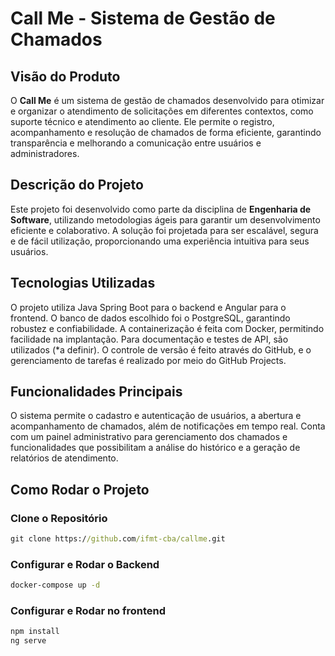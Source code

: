 # Call Me - Sistema de Gestão de Chamados

## Visão do Produto

O **Call Me** é um sistema de gestão de chamados desenvolvido para otimizar e organizar o atendimento de solicitações em diferentes contextos, como suporte técnico e atendimento ao cliente. Ele permite o registro, acompanhamento e resolução de chamados de forma eficiente, garantindo transparência e melhorando a comunicação entre usuários e administradores.

## Descrição do Projeto

Este projeto foi desenvolvido como parte da disciplina de **Engenharia de Software**, utilizando metodologias ágeis para garantir um desenvolvimento eficiente e colaborativo. A solução foi projetada para ser escalável, segura e de fácil utilização, proporcionando uma experiência intuitiva para seus usuários.

## Tecnologias Utilizadas

O projeto utiliza Java Spring Boot para o backend e Angular para o frontend. O banco de dados escolhido foi o PostgreSQL, garantindo robustez e confiabilidade. A containerização é feita com Docker, permitindo facilidade na implantação. Para documentação e testes de API, são utilizados (*a definir). O controle de versão é feito através do GitHub, e o gerenciamento de tarefas é realizado por meio do GitHub Projects.

## Funcionalidades Principais

O sistema permite o cadastro e autenticação de usuários, a abertura e acompanhamento de chamados, além de notificações em tempo real. Conta com um painel administrativo para gerenciamento dos chamados e funcionalidades que possibilitam a análise do histórico e a geração de relatórios de atendimento.

## Como Rodar o Projeto

### Clone o Repositório

```cmd
git clone https://github.com/ifmt-cba/callme.git
```
### Configurar e Rodar o Backend

```cmd
docker-compose up -d
```

### Configurar e Rodar no frontend

```cmd
npm install
ng serve
```
